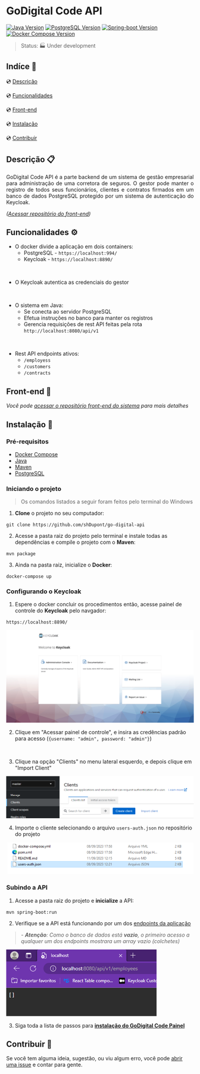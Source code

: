 # GoDigital Code API

<!--Tecnologias Utilizadas e suas versões-->

[![Java Version][java-badge]][java-doc] [![PostgreSQL Version][postgresql-badge]][postgresql-doc] [![Spring-boot Version][spring-badge]][spring-doc] [![Docker Compose Version][docker-compose-badge]][docker-compose-doc]


> Status: :factory: Under development

## Indíce :bookmark_tabs:

:cd: [Descrição](#descrição-clipboard) 

:cd: [Funcionalidades](#funcionalidades-gear)    

:cd: [Front-end](#front-end-art) 

:cd: [Instalação](#instalação-floppy_disk)

:cd: [Contribuir](#contribuir-gift) 

## Descrição :clipboard:

<p style="text-align:justify">
GoDigital Code API é a parte backend de um sistema de gestão empresarial para administração de uma corretora de seguros. O gestor pode manter o registro de todos seus funcionários, clientes e contratos firmados em um banco de dados PostgreSQL protegido por um sistema de autenticação do Keycloak.
</p>

*([Acessar repositório do front-end][front-end-repo])*

## Funcionalidades :gear:

- O docker divide a aplicação em dois containers:
    - PostgreSQL - `https://localhost:994/`
    - Keycloak - `https://localhost:8890/`

<br>

- O Keycloak autentica as credenciais do gestor

<br>

- O sistema em Java:
    - Se conecta ao servidor PostgreSQL
    - Efetua instruções no banco para manter os registros
    - Gerencia requisições de rest API feitas pela rota `http://localhost:8080/api/v1`

<br>

- Rest API endpoints ativos:
    - `/employess`
    - `/customers`
    - `/contracts`

## Front-end :art:

*Você pode [acessar o repositório front-end do sistema][front-end-repo] para mais detalhes*

## Instalação :floppy_disk:

<!--Indique o passo a passo para se instalar o projeto, como também os pré-requisitos para isso-->

### Pré-requisitos

- [Docker Compose][docker-download]
- [Java][java-download]
- [Maven][maven-download]
- [PostgreSQL][postgreSQL-download]

### Iniciando o projeto 
> Os comandos listados a seguir foram feitos pelo terminal do Windows

1. **Clone** o projeto no seu computador:

```
git clone https://github.com/shDupont/go-digital-api
```

2. Acesse a pasta raiz do projeto pelo terminal e instale todas as dependências e compile o projeto com o **Maven**:
```
mvn package
```

3. Ainda na pasta raiz, inicialize o **Docker**:
```
docker-compose up
```

### Configurando o Keycloak

1. Espere o docker concluir os procedimentos então, acesse painel de controle do **Keycloak** pelo navgador:
```
https://localhost:8890/
```
![Screenshot da interface do Keycloak no navegador. Tela inicial do "Admin Console"][admin-console-img]

2. Clique em "Acessar painel de controle", e insira as credências padrão para acesso (`{username: "admin", password: "admin"}`)

<br>

3. Clique na opção "Clients" no menu lateral esquerdo, e depois clique em "Import Client"

![Screenshot da interface do Keycloak no navegador, acessando o realm "master" > "Clients". A imagem dá destaque à localização da opção "Import client", ao lado do botão "Create client"][client-import-img]


4. Importe o cliente selecionando o arquivo `users-auth.json` no repositório do projeto

![Screenshot da pasta do projeto com destaque para o arquivo "users-auth.json"][users-auth-file-img]

### Subindo a API

1. Acesse a pasta raiz do projeto e **inicialize** a API:
```
mvn spring-boot:run
```

2. Verifique se a API está funcionando por um dos [endpoints da aplicação](#funcionalidades-gear)
> *- **Atenção**: Como o banco de dados está **vazio**, o primeiro acesso a qualquer um dos endpoints mostrara um array vazio (colchetes)*

![Screenshot da tela do navegador acessando o endereço "http://localhost:8080/api/v1/employees". A tela do site esta vazia e preta, apenas com um par de colchetes no canto superior esquerdo.][empty-endpoint-img]

3. Siga toda a lista de passos para **[instalação do GoDigital Code Painel][front-end-repo]**

## Contribuir :gift:

Se você tem alguma ideia, sugestão, ou viu algum erro, você pode [abrir uma issue][issues] e contar para gente.

<!-- Links utilizados no documento -->

<!-- Badges -->
[spring-badge]: https://img.shields.io/badge/Spring--Boot-2.5.5-green?style=for-the-badge&logo=spring

[java-badge]: https://img.shields.io/badge/Java-17-red?style=for-the-badge&logo=openjdk

[postgresql-badge]: https://img.shields.io/badge/PostgreSQL-15-cyan?style=for-the-badge&logo=postgresql&logoColor=cyan

[docker-compose-badge]: https://img.shields.io/badge/Docker_Compose-2.19.1-blue?style=for-the-badge&logo=docker

<!-- Documentations -->
[postgresql-doc]: https://www.postgresql.org/docs/15/index.html

[java-doc]: https://docs.oracle.com/en/java/javase/17/

[spring-doc]: https://docs.spring.io/spring-boot/docs/2.5.5/reference/html/

[docker-compose-doc]: https://docs.docker.com/

[status-badge]: https://img.shields.io/static/v1?label=status&message=em%20projeto&color=success&style=for-the-badge

<!-- Downloads -->
[docker-download]: https://docs.docker.com/compose/install/
[java-download]: https://www.java.com/pt-BR/download/ie_manual.jsp?locale=pt_BR
[maven-download]: https://maven.apache.org/download.cgi
[postgreSQL-download]: https://www.postgresql.org/download/

[front-end-repo]: https://github.com/gpado/painel

<!-- Imagens -->
[admin-console-img]: https://github.com/GustavoHerreroNunes/go-digital-api/blob/main/readme-assets/admin-console.jpg

[client-import-img]: https://github.com/GustavoHerreroNunes/go-digital-api/blob/main/readme-assets/import_client.png

[users-auth-file-img]: https://github.com/GustavoHerreroNunes/go-digital-api/blob/main/readme-assets/arquivo_users-auth.png

[empty-endpoint-img]: https://github.com/GustavoHerreroNunes/go-digital-api/blob/main/readme-assets/endpoint-array_vazio.png

<!-- Others -->
[issues]: https://github.com/shDupont/go-digital-api/issues